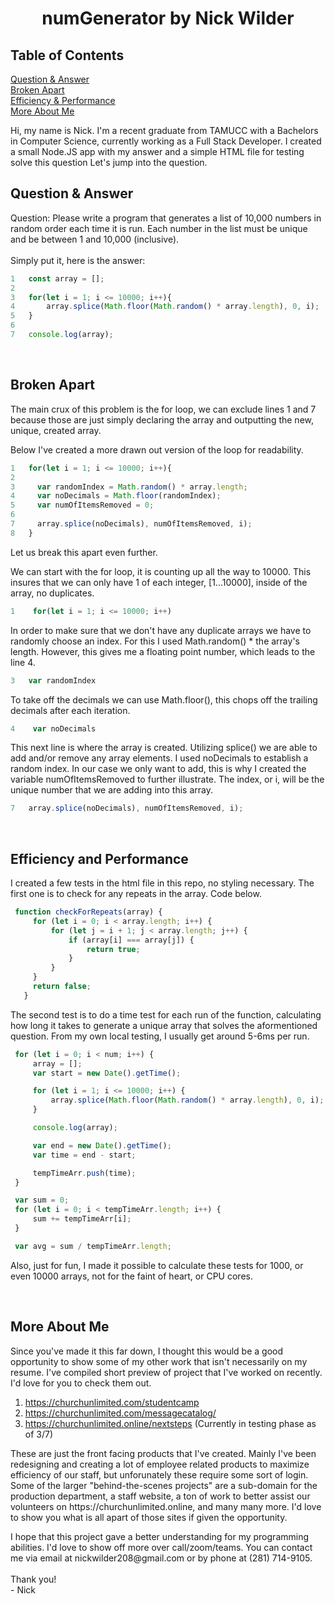 <h1 align="center"> numGenerator by Nick Wilder</h1>

## Table of Contents  
[Question & Answer](#code)   
[Broken Apart](#broken)   
[Efficiency & Performance](#analysis)   
[More About Me](#self-plug)   

<p> Hi, my name is Nick. I'm a recent graduate from TAMUCC with a Bachelors in Computer Science, currently working as a Full Stack Developer. I created a small Node.JS app with my answer and a simple HTML file for testing solve this question Let's jump into the question. <p>

<a name="code"/>
<h2>Question & Answer</h2>
Question:   
Please write a program that generates a list of 10,000 numbers in random order each time it is run. Each number in the list must be unique and be between 1 and 10,000 (inclusive).
<br> <br>
Simply put it, here is the answer: 

```javascript
1   const array = [];
2
3   for(let i = 1; i <= 10000; i++){
4	    array.splice(Math.floor(Math.random() * array.length), 0, i);
5   }
6
7   console.log(array);
```
<br>
<a name="broken"/>
<h2>Broken Apart</h2>
<p> The main crux of this problem is the for loop, we can exclude lines 1 and 7 because those are just simply declaring the array and outputting the new, unique, created array. </p>
<p> Below I've created a more drawn out version of the loop for readability. </p>
  
```javascript
1   for(let i = 1; i <= 10000; i++){
2
3     var randomIndex = Math.random() * array.length;
4     var noDecimals = Math.floor(randomIndex);
5     var numOfItemsRemoved = 0;
6
7     array.splice(noDecimals), numOfItemsRemoved, i);
8   }
```
Let us break this apart even further. <br>

<p> We can start with the for loop, it is counting up all the way to 10000. This insures that we can only have 1 of each integer, [1...10000], inside of the array, no duplicates.</p>

```javascript
1    for(let i = 1; i <= 10000; i++) 
```
                              
<p> In order to make sure that we don't have any duplicate arrays we have to randomly choose an index. For this I used Math.random() * the array's length. However, this gives me a floating point number, which leads to the line 4. <p>

```javascript
3   var randomIndex
```

<p> To take off the decimals we can use Math.floor(), this chops off the trailing decimals after each iteration. </p>
  
```javascript
4    var noDecimals
```

<p> This next line is where the array is created. Utilizing splice() we are able to add and/or remove any array elements. I used noDecimals to establish a random index. In our case we only want to add, this is why I created the variable numOfItemsRemoved to further illustrate. The index, or i, will be the unique number that we are adding into this array.<p>
  
```javascript
7   array.splice(noDecimals), numOfItemsRemoved, i);
```
<br>
<a name="analysis"/>
<h2> Efficiency and Performance </h2>
<p> I created a few tests in the html file in this repo, no styling necessary. The first one is to check for any repeats in the array. Code below.
  
 ```javascript
  function checkForRepeats(array) {
      for (let i = 0; i < array.length; i++) {
          for (let j = i + 1; j < array.length; j++) {
              if (array[i] === array[j]) {
                  return true;
              }
          }
      }
      return false;
    }
 ```
  
<p> The second test is to do a time test for each run of the function, calculating how long it takes to generate a unique array that solves the aformentioned question. From my own local testing, I usually get around 5-6ms per run.</p> 
 
 ```javascript
  for (let i = 0; i < num; i++) {
      array = [];
      var start = new Date().getTime();

      for (let i = 1; i <= 10000; i++) {
          array.splice(Math.floor(Math.random() * array.length), 0, i);
      }

      console.log(array);

      var end = new Date().getTime();
      var time = end - start;

      tempTimeArr.push(time);
  }

  var sum = 0;
  for (let i = 0; i < tempTimeArr.length; i++) {
      sum += tempTimeArr[i];
  }

  var avg = sum / tempTimeArr.length;
 ```
 
<p>Also, just for fun, I made it possible to calculate these tests for 1000, or even 10000 arrays, not for the faint of heart, or CPU cores.</p>

<br>
<a name="self-plug"/>
<h2>More About Me</h2>
<p>Since you've made it this far down, I thought this would be a good opportunity to show some of my other work that isn't necessarily on my resume. I've compiled short preview of project that I've worked on recently. I'd love for you to check them out. </p>

1.  https://churchunlimited.com/studentcamp
2.  https://churchunlimited.com/messagecatalog/
3.  https://churchunlimited.online/nextsteps (Currently in testing phase as of 3/7)

<p>These are just the front facing products that I've created. Mainly I've been redesigning and creating a lot of employee related products to maximize efficiency of our staff, but unforunately these require some sort of login. Some of the larger "behind-the-scenes projects" are a sub-domain for the production department, a staff website, a ton of work to better assist our volunteers on https://churchunlimited.online, and many many more. I'd love to show you what is all apart of those sites if given the opportunity. </p>

<p> I hope that this project gave a better understanding for my programming abilities. I'd love to show off more over call/zoom/teams. You can contact me via email at 
nickwilder208@gmail.com or by phone at (281) 714-9105. 
<br><br>Thank you!
<br> - Nick</p>

